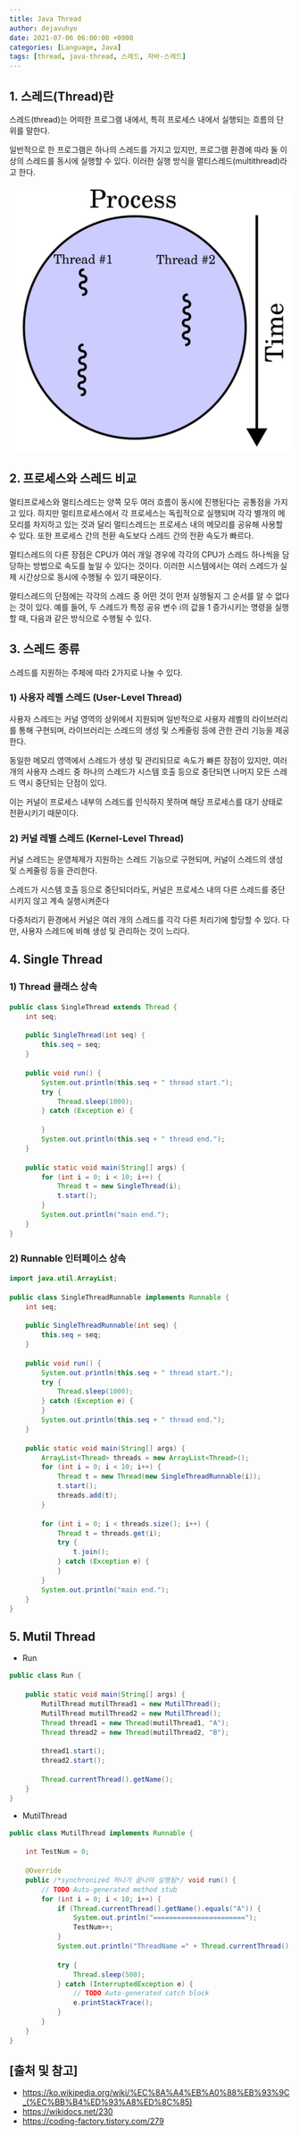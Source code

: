 ```yaml
---
title: Java Thread
author: dejavuhyo
date: 2021-07-06 06:00:00 +0900
categories: [Language, Java]
tags: [thread, java-thread, 스레드, 자바-스레드]
---
```


## 1. 스레드(Thread)란
스레드(thread)는 어떠한 프로그램 내에서, 특히 프로세스 내에서 실행되는 흐름의 단위를 말한다.

일반적으로 한 프로그램은 하나의 스레드를 가지고 있지만, 프로그램 환경에 따라 둘 이상의 스레드를 동시에 실행할 수 있다. 이러한 실행 방식을 멀티스레드(multithread)라고 한다.

![process-thread](/assets/img/2021-07-06-java-thread/process-thread.png)

## 2. 프로세스와 스레드 비교
멀티프로세스와 멀티스레드는 양쪽 모두 여러 흐름이 동시에 진행된다는 공통점을 가지고 있다. 하지만 멀티프로세스에서 각 프로세스는 독립적으로 실행되며 각각 별개의 메모리를 차지하고 있는 것과 달리 멀티스레드는 프로세스 내의 메모리를 공유해 사용할 수 있다. 또한 프로세스 간의 전환 속도보다 스레드 간의 전환 속도가 빠르다.

멀티스레드의 다른 장점은 CPU가 여러 개일 경우에 각각의 CPU가 스레드 하나씩을 담당하는 방법으로 속도를 높일 수 있다는 것이다. 이러한 시스템에서는 여러 스레드가 실제 시간상으로 동시에 수행될 수 있기 때문이다.

멀티스레드의 단점에는 각각의 스레드 중 어떤 것이 먼저 실행될지 그 순서를 알 수 없다는 것이 있다. 예를 들어, 두 스레드가 특정 공유 변수 i의 값을 1 증가시키는 명령을 실행할 때, 다음과 같은 방식으로 수행될 수 있다.

## 3. 스레드 종류
스레드를 지원하는 주체에 따라 2가지로 나눌 수 있다.

### 1) 사용자 레벨 스레드 (User-Level Thread)
사용자 스레드는 커널 영역의 상위에서 지원되며 일반적으로 사용자 레벨의 라이브러리를 통해 구현되며, 라이브러리는 스레드의 생성 및 스케줄링 등에 관한 관리 기능을 제공한다.

동일한 메모리 영역에서 스레드가 생성 및 관리되므로 속도가 빠른 장점이 있지만, 여러 개의 사용자 스레드 중 하나의 스레드가 시스템 호출 등으로 중단되면 나머지 모든 스레드 역시 중단되는 단점이 있다.

이는 커널이 프로세스 내부의 스레드를 인식하지 못하며 해당 프로세스를 대기 상태로 전환시키기 때문이다.

### 2) 커널 레벨 스레드 (Kernel-Level Thread)
커널 스레드는 운영체제가 지원하는 스레드 기능으로 구현되며, 커널이 스레드의 생성 및 스케줄링 등을 관리한다.

스레드가 시스템 호출 등으로 중단되더라도, 커널은 프로세스 내의 다른 스레드를 중단시키지 않고 계속 실행시켜준다

다중처리기 환경에서 커널은 여러 개의 스레드를 각각 다른 처리기에 할당할 수 있다. 다만, 사용자 스레드에 비해 생성 및 관리하는 것이 느리다.

## 4. Single Thread

### 1) Thread 클래스 상속

```java
public class SingleThread extends Thread {
    int seq;

    public SingleThread(int seq) {
        this.seq = seq;
    }

    public void run() {
        System.out.println(this.seq + " thread start.");
        try {
            Thread.sleep(1000);
        } catch (Exception e) {

        }
        System.out.println(this.seq + " thread end.");
    }

    public static void main(String[] args) {
        for (int i = 0; i < 10; i++) {
            Thread t = new SingleThread(i);
            t.start();
        }
        System.out.println("main end.");
    }
}
```

### 2) Runnable 인터페이스 상속

```java
import java.util.ArrayList;

public class SingleThreadRunnable implements Runnable {
    int seq;

    public SingleThreadRunnable(int seq) {
        this.seq = seq;
    }

    public void run() {
        System.out.println(this.seq + " thread start.");
        try {
            Thread.sleep(1000);
        } catch (Exception e) {
        }
        System.out.println(this.seq + " thread end.");
    }

    public static void main(String[] args) {
        ArrayList<Thread> threads = new ArrayList<Thread>();
        for (int i = 0; i < 10; i++) {
            Thread t = new Thread(new SingleThreadRunnable(i));
            t.start();
            threads.add(t);
        }

        for (int i = 0; i < threads.size(); i++) {
            Thread t = threads.get(i);
            try {
                t.join();
            } catch (Exception e) {
            }
        }
        System.out.println("main end.");
    }
}
```

## 5. Mutil Thread

* Run

```java
public class Run {

    public static void main(String[] args) {
        MutilThread mutilThread1 = new MutilThread();
        MutilThread mutilThread2 = new MutilThread();
        Thread thread1 = new Thread(mutilThread1, "A");
        Thread thread2 = new Thread(mutilThread2, "B");

        thread1.start();
        thread2.start();

        Thread.currentThread().getName();
    }
}
```

* MutilThread

```java
public class MutilThread implements Runnable {

    int TestNum = 0;

    @Override
    public /*synchronized 하나가 끝나야 실행됨*/ void run() {
        // TODO Auto-generated method stub
        for (int i = 0; i < 10; i++) {
            if (Thread.currentThread().getName().equals("A")) {
                System.out.println("=======================");
                TestNum++;
            }
            System.out.println("ThreadName =" + Thread.currentThread().getName() + "TestNum =" + TestNum);

            try {
                Thread.sleep(500);
            } catch (InterruptedException e) {
                // TODO Auto-generated catch block
                e.printStackTrace();
            }
        }
    }
}
```

## [출처 및 참고]
* <https://ko.wikipedia.org/wiki/%EC%8A%A4%EB%A0%88%EB%93%9C_(%EC%BB%B4%ED%93%A8%ED%8C%85)>
* <https://wikidocs.net/230>
* <https://coding-factory.tistory.com/279>

